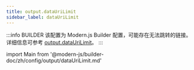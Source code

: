```yaml
---
title: output.dataUriLimit
sidebar_label: dataUriLimit
---
```


:::info BUILDER
该配置为 Modern.js Builder 配置，可能存在无法跳转的链接。详细信息可参考 [output.dataUriLimit](https://modernjs.dev/builder/zh/api/config-output.html#output-dataurilimit)。
:::

import Main from '@modern-js/builder-doc/zh/config/output/dataUriLimit.md'

<Main />
